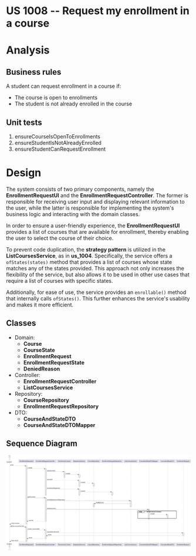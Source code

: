 US 1008 -- Request my enrollment in a course
==============================

# Analysis

## Business rules

A student can request enrollment in a course if:
- The course is open to enrollments
- The student is not already enrolled in the course

## Unit tests

1. ensureCourseIsOpenToEnrollments
2. ensureStudentIsNotAlreadyEnrolled
3. ensureStudentCanRequestEnrollment

# Design

The system consists of two primary components, namely the **EnrollmentRequestUI** and the **EnrollmentRequestController**. 
The former is responsible for receiving user input and displaying relevant information to the user, while the latter is 
responsible for implementing the system's business logic and interacting with the domain classes.

In order to ensure a user-friendly experience, the **EnrollmentRequestUI** provides a list of courses that are available 
for enrollment, thereby enabling the user to select the course of their choice.

To prevent code duplication, the **strategy pattern** is utilized in the **ListCoursesService**, as in **us_1004**. 
Specifically, the service offers a `ofStates(states)` method that provides a list of courses whose state matches any of 
the states provided. 
This approach not only increases the flexibility of the service, but also allows it to be used in other use cases that 
require a list of courses with specific states.

Additionally, for ease of use, the service provides an `enrollable()` method that internally calls `ofStates()`. 
This further enhances the service's usability and makes it more efficient.

## Classes

- Domain:
    + **Course**
    + **CourseState**
    + **EnrollmentRequest**
    + **EnrollmentRequestState**
    + **DeniedReason**
- Controller:
    + **EnrollmentRequestController**
    + **ListCoursesService**
- Repository:
    + **CourseRepository**
    + **EnrollmentRequestRepository**
- DTO:
    + **CourseAndStateDTO**
    + **CourseAndStateDTOMapper**

## Sequence Diagram

![diagram](./sd.svg)